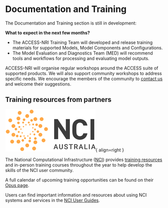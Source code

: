 # Documentation and Training

The Documentation and Training section is still in development:

**What to expect in the next few months?**

- The ACCESS-NRI Training Team will developed and release training materials for supported Models, Model Components and Configurations.
- The Model Evaluation and Diagnostics Team (MED) will recommend tools and workflows for processing and evaluating model outputs.

ACCESS-NRI will organise regular workshops around the ACCESS suite of supported products. We will also support community workshops to address specific needs. 
We encourage the members of the community to [contact us](mailto:access.nri@anu.edu.au) and welcome their suggestions. 

## Training resources from partners

![NCI Logo](../assets/nci_logo_color.svg){ align=right }

The National Computational Infrastructure ([NCI][nci-web]) provides [training resources][nci-training] and in-person training courses throughout the year to help develop the skills of the NCI user community.  

A full calendar of upcoming training opportunities can be found on their [Opus page][opus-web].

Users can find important information and resources about using NCI systems and services in the [NCI User Guides][nci-user-guides].

[nci-web]: https://www.nci.org.au
[nci-training]: https://www.nci.org.au/users/user-training
[opus-web]: https://opus.nci.org.au/display/Help/NCI+Training+and+Educational+Events
[nci-user-guides]: https://opus.nci.org.au/